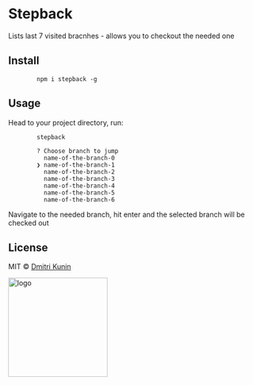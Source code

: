 # Stepback

Lists last 7 visited bracnhes - allows you to checkout the needed one

## Install 

            npm i stepback -g

## Usage

Head to your project directory, run:
            
            stepback

            ? Choose branch to jump
              name-of-the-branch-0
            ❯ name-of-the-branch-1
              name-of-the-branch-2
              name-of-the-branch-3
              name-of-the-branch-4
              name-of-the-branch-5
              name-of-the-branch-6

Navigate to the needed branch, hit enter and the selected branch will be checked out

## License

MIT © [Dmitri Kunin](http://dkun.in)

<img src="http://dkunin.github.io/public/images/logo.svg" alt="logo" style="width: 200px;display: block;"/>


